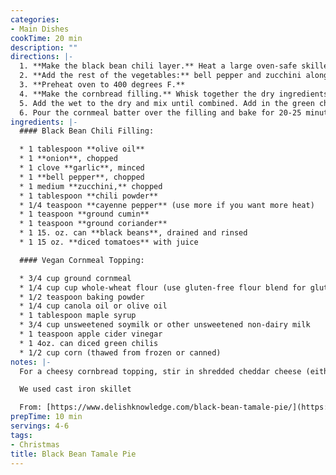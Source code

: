 ```yaml
---
categories:
- Main Dishes
cookTime: 20 min
description: ""
directions: |-
  1. **Make the black bean chili layer.** Heat a large oven-safe skillet over medium heat. Add the olive oil and sauté the onion for 5-6 minutes until translucent. Add a pinch of salt and the garlic, then stir together.
  2. **Add the rest of the vegetables:** bell pepper and zucchini along with the chili powder, cayenne pepper, cumin, and coriander. Cook until soft, about 10 minutes. Add the beans and tomatoes with juice to the skillet.
  3. **Preheat oven to 400 degrees F.**
  4. **Make the cornbread filling.** Whisk together the dry ingredients: cornmeal, flour, baking powder in a large bowl. In a separate bowl or large measuring cup, whisk together the wet ingredients: oil, maple syrup, soymilk and apple cider vinegar.
  5. Add the wet to the dry and mix until combined. Add in the green chilis and corn, mix again. You can also add shredded cheese, about 1/2 cup.
  6. Pour the cornmeal batter over the filling and bake for 20-25 minutes until golden brown.
ingredients: |-
  #### Black Bean Chili Filling:

  * 1 tablespoon **olive oil**
  * 1 **onion**, chopped
  * 1 clove **garlic**, minced
  * 1 **bell pepper**, chopped
  * 1 medium **zucchini,** chopped
  * 1 tablespoon **chili powder**
  * 1/4 teaspoon **cayenne pepper** (use more if you want more heat)
  * 1 teaspoon **ground cumin**
  * 1 teaspoon **ground coriander**
  * 1 15. oz. can **black beans**, drained and rinsed
  * 1 15 oz. **diced tomatoes** with juice

  #### Vegan Cornmeal Topping:

  * 3/4 cup ground cornmeal
  * 1/4 cup cup whole-wheat flour (use gluten-free flour blend for gluten free option)
  * 1/2 teaspoon baking powder
  * 1/4 cup canola oil or olive oil
  * 1 tablespoon maple syrup
  * 3/4 cup unsweetened soymilk or other unsweetened non-dairy milk
  * 1 teaspoon apple cider vinegar
  * 1 4oz. can diced green chilis
  * 1/2 cup corn (thawed from frozen or canned)
notes: |-
  For a cheesy cornbread topping, stir in shredded cheddar cheese (either regular or dairy-free) to the cornbread mixture.

  We used cast iron skillet

  From: [https://www.delishknowledge.com/black-bean-tamale-pie/](https://www.delishknowledge.com/black-bean-tamale-pie/ "https://www.delishknowledge.com/black-bean-tamale-pie/")
prepTime: 10 min
servings: 4-6
tags:
- Christmas
title: Black Bean Tamale Pie
---
```

